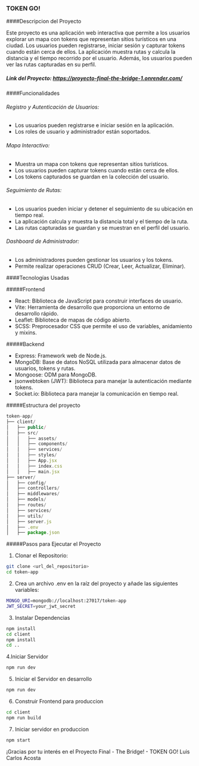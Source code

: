 ### TOKEN GO!

####Descripcion del Proyecto

Este proyecto es una aplicación web interactiva que permite a los usuarios explorar un mapa con tokens que representan sitios turísticos en una ciudad. Los usuarios pueden registrarse, iniciar sesión y capturar tokens cuando están cerca de ellos. La aplicación muestra rutas y calcula la distancia y el tiempo recorrido por el usuario. Además, los usuarios pueden ver las rutas capturadas en su perfil.

##### Link del Proyecto: https://proyecto-final-the-bridge-1.onrender.com/

####Funcionalidades

###### Registro y Autenticación de Usuarios:
- Los usuarios pueden registrarse e iniciar sesión en la aplicación.
- Los roles de usuario y administrador están soportados.
###### Mapa Interactivo:
- Muestra un mapa con tokens que representan sitios turísticos.
- Los usuarios pueden capturar tokens cuando están cerca de ellos.
- Los tokens capturados se guardan en la colección del usuario.
###### Seguimiento de Rutas:
- Los usuarios pueden iniciar y detener el seguimiento de su ubicación en tiempo real.
- La aplicación calcula y muestra la distancia total y el tiempo de la ruta.
- Las rutas capturadas se guardan y se muestran en el perfil del usuario.
###### Dashboard de Administrador:
- Los administradores pueden gestionar los usuarios y los tokens.
- Permite realizar operaciones CRUD (Crear, Leer, Actualizar, Eliminar).

####Tecnologías Usadas

#####Frontend
- React: Biblioteca de JavaScript para construir interfaces de usuario.
- Vite: Herramienta de desarrollo que proporciona un entorno de desarrollo rápido.
- Leaflet: Biblioteca de mapas de código abierto.
- SCSS: Preprocesador CSS que permite el uso de variables, anidamiento y mixins.

#####Backend
- Express: Framework web de Node.js.
- MongoDB: Base de datos NoSQL utilizada para almacenar datos de usuarios, tokens y rutas.
- Mongoose: ODM para MongoDB.
- jsonwebtoken (JWT): Biblioteca para manejar la autenticación mediante tokens.
- Socket.io: Biblioteca para manejar la comunicación en tiempo real.

#####Estructura del proyecto

```javascript
token-app/
├── client/
│   ├── public/
│   ├── src/
│   │   ├── assets/
│   │   ├── components/
│   │   ├── services/
│   │   ├── styles/
│   │   ├── App.jsx
│   │   ├── index.css
│   │   ├── main.jsx
├── server/
│   ├── config/
│   ├── controllers/
│   ├── middlewares/
│   ├── models/
│   ├── routes/
│   ├── services/
│   ├── utils/
│   ├── server.js
│   ├── .env
│   ├── package.json

```
#####Pasos para Ejecutar el Proyecto

1. Clonar el Repositorio:
```bash
git clone <url_del_repositorio>
cd token-app
```
2. Crea un archivo .env en la raíz del proyecto y añade las siguientes variables:
```bash
MONGO_URI=mongodb://localhost:27017/token-app
JWT_SECRET=your_jwt_secret
```
3. Instalar Dependencias
```bash
npm install
cd client
npm install
cd ..
```
4.Iniciar Servidor 
```bash
npm run dev
```
5. Iniciar el Servidor en desarrollo
```bash
npm run dev
```
6. Construir Frontend para produccion
```bash
cd client
npm run build
```
7. Iniciar servidor en produccion
```bash
npm start
```
¡Gracias por tu interés en el Proyecto Final - The Bridge! - TOKEN GO!
Luis Carlos Acosta